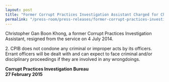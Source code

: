 ```yaml
---
layout: post
title: "Former Corrupt Practices Investigation Assistant Charged for Cheating and Theft"
permalink: "/press-room/press-releases/former-corrupt-practices-investigation-assistant-charged-cheating-and"
---
```

Christopher Gan Boon Khong, a former Corrupt Practices Investigation Assistant, resigned from the service on 4 July 2014.

2\.     CPIB does not condone any criminal or improper acts by its officers. Errant officers will be dealt with and can expect to face criminal and/or disciplinary proceedings if they are involved in any wrongdoings.

**Corrupt Practices Investigation Bureau**<br/>
**27 February 2015**
